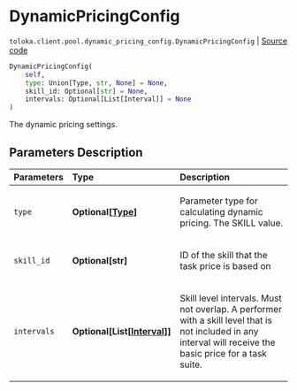 # DynamicPricingConfig
`toloka.client.pool.dynamic_pricing_config.DynamicPricingConfig` | [Source code](https://github.com/Toloka/toloka-kit/blob/v0.1.25/src/client/pool/dynamic_pricing_config.py#L9)

```python
DynamicPricingConfig(
    self,
    type: Union[Type, str, None] = None,
    skill_id: Optional[str] = None,
    intervals: Optional[List[Interval]] = None
)
```

The dynamic pricing settings.

## Parameters Description

| Parameters | Type | Description |
| :----------| :----| :-----------|
`type`|**Optional\[[Type](toloka.client.pool.dynamic_pricing_config.DynamicPricingConfig.Type.md)\]**|<p>Parameter type for calculating dynamic pricing. The SKILL value.</p>
`skill_id`|**Optional\[str\]**|<p>ID of the skill that the task price is based on</p>
`intervals`|**Optional\[List\[[Interval](toloka.client.pool.dynamic_pricing_config.DynamicPricingConfig.Interval.md)\]\]**|<p>Skill level intervals. Must not overlap. A performer with a skill level that is not included in any interval will receive the basic price for a task suite.</p>
